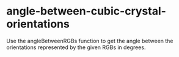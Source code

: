 # angle-between-cubic-crystal-orientations

Use the angleBetweenRGBs function to get the angle between the orientations represented by the given RGBs in degrees.

